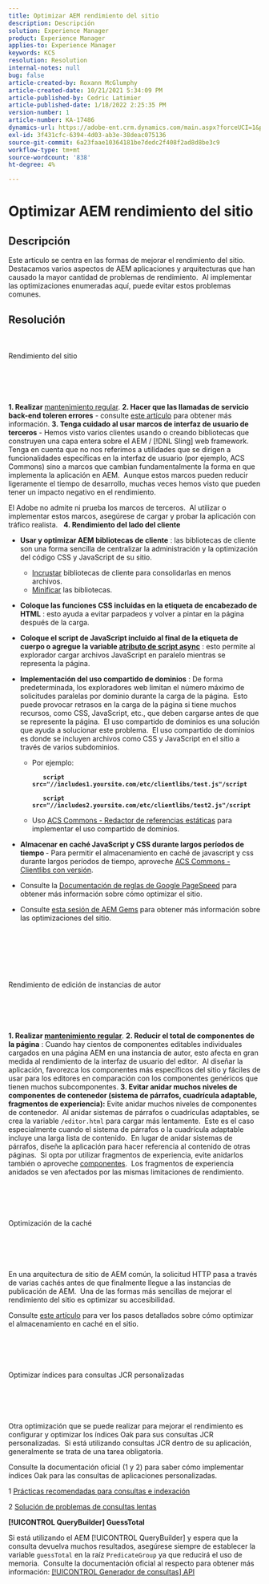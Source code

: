 ```yaml
---
title: Optimizar AEM rendimiento del sitio
description: Descripción
solution: Experience Manager
product: Experience Manager
applies-to: Experience Manager
keywords: KCS
resolution: Resolution
internal-notes: null
bug: false
article-created-by: Roxann McGlumphy
article-created-date: 10/21/2021 5:34:09 PM
article-published-by: Cedric Latimier
article-published-date: 1/18/2022 2:25:35 PM
version-number: 1
article-number: KA-17486
dynamics-url: https://adobe-ent.crm.dynamics.com/main.aspx?forceUCI=1&pagetype=entityrecord&etn=knowledgearticle&id=a788e014-9532-ec11-b6e5-000d3a5ba97a
exl-id: 3f431cfc-6394-4d03-ab3e-38deac075136
source-git-commit: 6a23faae10364181be7dedc2f408f2ad8d8be3c9
workflow-type: tm+mt
source-wordcount: '838'
ht-degree: 4%

---
```


# Optimizar AEM rendimiento del sitio

## Descripción


Este artículo se centra en las formas de mejorar el rendimiento del sitio.  Destacamos varios aspectos de AEM aplicaciones y arquitecturas que han causado la mayor cantidad de problemas de rendimiento.  Al implementar las optimizaciones enumeradas aquí, puede evitar estos problemas comunes.


## Resolución

<br><br>Rendimiento del sitio<br><br><br><br> <br><br>
<b>1. Realizar </b>[mantenimiento regular](https://helpx.adobe.com/experience-manager/kb/AEM6-Maintenance-Guide.html).
<b>2. Hacer que las llamadas de servicio back-end toleren errores</b> - consulte [este artículo](https://helpx.adobe.com/experience-manager/kb/backend-web-service-call-blocking-threads-AEM.html) para obtener más información.
<b>3. Tenga cuidado al usar marcos de interfaz de usuario de terceros</b> - Hemos visto varios clientes usando o creando bibliotecas que construyen una capa entera sobre el AEM / [!DNL Sling] web framework.  Tenga en cuenta que no nos referimos a utilidades que se dirigen a funcionalidades específicas en la interfaz de usuario (por ejemplo, ACS Commons) sino a marcos que cambian fundamentalmente la forma en que implementa la aplicación en AEM.  Aunque estos marcos pueden reducir ligeramente el tiempo de desarrollo, muchas veces hemos visto que pueden tener un impacto negativo en el rendimiento.

El Adobe no admite ni prueba los marcos de terceros.  Al utilizar o implementar estos marcos, asegúrese de cargar y probar la aplicación con tráfico realista.  
<b>4. Rendimiento del lado del cliente</b>

- <b>Usar y optimizar AEM bibliotecas de cliente</b> : las bibliotecas de cliente son una forma sencilla de centralizar la administración y la optimización del código CSS y JavaScript de su sitio.

   - [Incrustar](https://experienceleague.adobe.com/docs/experience-manager-release-information/aem-release-updates/previous-updates/aem-previous-versions.html?lang=es) bibliotecas de cliente para consolidarlas en menos archivos.
   - [Minificar](https://helpx.adobe.com/experience-manager/6-3/sites/developing/using/clientlibs.html) las bibliotecas.
- <b>Coloque las funciones CSS incluidas en la etiqueta de encabezado de HTML</b> : esto ayuda a evitar parpadeos y volver a pintar en la página después de la carga.
- <b>Coloque el script de JavaScript incluido al final de la etiqueta de cuerpo o agregue la variable [atributo de script async](https://github.com/nateyolles/aem-clientlib-async)</b> : esto permite al explorador cargar archivos JavaScript en paralelo mientras se representa la página.
- <b>Implementación del uso compartido de dominios</b> : De forma predeterminada, los exploradores web limitan el número máximo de solicitudes paralelas por dominio durante la carga de la página.  Esto puede provocar retrasos en la carga de la página si tiene muchos recursos, como CSS, JavaScript, etc., que deben cargarse antes de que se represente la página.  El uso compartido de dominios es una solución que ayuda a solucionar este problema.  El uso compartido de dominios es donde se incluyen archivos como CSS y JavaScript en el sitio a través de varios subdominios.

   - Por ejemplo:

      <b>

      ```
         script src="//includes1.yoursite.com/etc/clientlibs/test.js"/script
      
         script src="//includes2.yoursite.com/etc/clientlibs/test2.js"/script
      ```


      </b>
   - Uso [ACS Commons - Redactor de referencias estáticas](https://adobe-consulting-services.github.io/acs-aem-commons/features/utils-and-apis/static-reference-rewriter/index.html) para implementar el uso compartido de dominios.
- <b>Almacenar en caché JavaScript y CSS durante largos períodos de tiempo </b>- Para permitir el almacenamiento en caché de javascript y css durante largos períodos de tiempo, aproveche [ACS Commons - Clientlibs con versión](https://adobe-consulting-services.github.io/acs-aem-commons/features/versioned-clientlibs/index.html).
- Consulte la [Documentación de reglas de Google PageSpeed](https://developers.google.com/speed/docs/insights/rules) para obtener más información sobre cómo optimizar el sitio.
- Consulte [esta sesión de AEM Gems](https://docs.adobe.com/ddc/en/gems/aem-web-performance.html) para obtener más información sobre las optimizaciones del sitio.

<br><br><br><br> <br><br>Rendimiento de edición de instancias de autor<br><br><br><br> <br><br>
<b>1. Realizar [mantenimiento regular](https://helpx.adobe.com/experience-manager/kb/AEM6-Maintenance-Guide.html)</b>.
<b>2. Reducir el total de componentes de la página</b> : Cuando hay cientos de componentes editables individuales cargados en una página AEM en una instancia de autor, esto afecta en gran medida al rendimiento de la interfaz de usuario del editor.  Al diseñar la aplicación, favorezca los componentes más específicos del sitio y fáciles de usar para los editores en comparación con los componentes genéricos que tienen muchos subcomponentes.
<b>3. Evitar anidar muchos niveles de componentes de contenedor (sistema de párrafos, cuadrícula adaptable, fragmentos de experiencia):</b> Evite anidar muchos niveles de componentes de contenedor.  Al anidar sistemas de párrafos o cuadrículas adaptables, se crea la variable `/editor.html` para cargar más lentamente.  Este es el caso especialmente cuando el sistema de párrafos o la cuadrícula adaptable incluye una larga lista de contenido.  En lugar de anidar sistemas de párrafos, diseñe la aplicación para hacer referencia al contenido de otras páginas.  Si opta por utilizar fragmentos de experiencia, evite anidarlos también o aproveche [componentes](https://helpx.adobe.com/experience-manager/kt/sites/using/building-blocks-experience-fragment-feature-video-use.html).  Los fragmentos de experiencia anidados se ven afectados por las mismas limitaciones de rendimiento.
<br><br><br><br> <br><br>Optimización de la caché<br><br><br><br> <br><br>
En una arquitectura de sitio de AEM común, la solicitud HTTP pasa a través de varias cachés antes de que finalmente llegue a las instancias de publicación de AEM.  Una de las formas más sencillas de mejorar el rendimiento del sitio es optimizar su accesibilidad.

Consulte [este artículo](https://helpx.adobe.com/experience-manager/kb/optimizing-aem-site-caches.html) para ver los pasos detallados sobre cómo optimizar el almacenamiento en caché en el sitio.
<br><br><br><br> <br><br>Optimizar índices para consultas JCR personalizadas<br><br><br><br> <br><br>
Otra optimización que se puede realizar para mejorar el rendimiento es configurar y optimizar los índices Oak para sus consultas JCR personalizadas.  Si está utilizando consultas JCR dentro de su aplicación, generalmente se trata de una tarea obligatoria.

Consulte la documentación oficial (1 y 2) para saber cómo implementar índices Oak para las consultas de aplicaciones personalizadas.

1 [Prácticas recomendadas para consultas e indexación](https://experienceleague.adobe.com/docs/experience-manager-65/deploying/practices/best-practices-for-queries-and-indexing.html?lang=es)

2 [Solución de problemas de consultas lentas](https://experienceleague.adobe.com/docs/experience-manager-65/developing/bestpractices/troubleshooting-slow-queries.html?lang=en)



<b>[!UICONTROL QueryBuilder] GuessTotal</b>

Si está utilizando el AEM [!UICONTROL QueryBuilder] y espera que la consulta devuelva muchos resultados, asegúrese siempre de establecer la variable `guessTotal` en la raíz `PredicateGroup` ya que reducirá el uso de memoria.  Consulte la documentación oficial al respecto para obtener más información: [[!UICONTROL Generador de consultas] API](https://experienceleague.adobe.com/docs/experience-manager-65/developing/platform/query-builder/querybuilder-api.html?lang=en#using-p-guesstotal-to-return-the-results)
